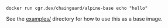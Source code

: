 ```
docker run cgr.dev/chainguard/alpine-base echo "hello"
```

See the [examples/](./examples/) directory for how
to use this as a base image.
